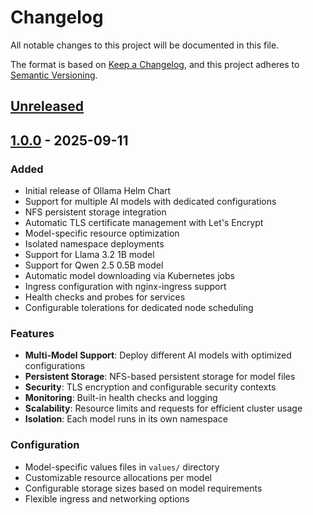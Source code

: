 # Changelog

All notable changes to this project will be documented in this file.

The format is based on [Keep a Changelog](https://keepachangelog.com/en/1.0.0/),
and this project adheres to [Semantic Versioning](https://semver.org/spec/v2.0.0.html).

## [Unreleased]

## [1.0.0] - 2025-09-11

### Added
- Initial release of Ollama Helm Chart
- Support for multiple AI models with dedicated configurations
- NFS persistent storage integration
- Automatic TLS certificate management with Let's Encrypt
- Model-specific resource optimization
- Isolated namespace deployments
- Support for Llama 3.2 1B model
- Support for Qwen 2.5 0.5B model
- Automatic model downloading via Kubernetes jobs
- Ingress configuration with nginx-ingress support
- Health checks and probes for services
- Configurable tolerations for dedicated node scheduling

### Features
- **Multi-Model Support**: Deploy different AI models with optimized configurations
- **Persistent Storage**: NFS-based persistent storage for model files
- **Security**: TLS encryption and configurable security contexts
- **Monitoring**: Built-in health checks and logging
- **Scalability**: Resource limits and requests for efficient cluster usage
- **Isolation**: Each model runs in its own namespace

### Configuration
- Model-specific values files in `values/` directory
- Customizable resource allocations per model
- Configurable storage sizes based on model requirements
- Flexible ingress and networking options

[Unreleased]: https://github.com/yourusername/ollama-helm-charts/compare/v1.0.0...HEAD
[1.0.0]: https://github.com/yourusername/ollama-helm-charts/releases/tag/v1.0.0

